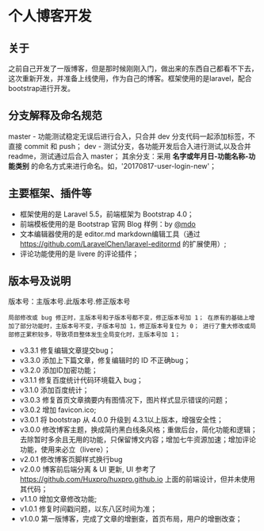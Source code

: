 # 个人博客开发

## 关于
之前自己开发了一版博客，但是那时候刚刚入门，做出来的东西自己都看不下去，这次重新开发，并准备上线使用，作为自己的博客。框架使用的是laravel，配合bootstrap进行开发。

## 分支解释及命名规范
master - 功能测试稳定无误后进行合入，只合并 dev 分支代码一起添加标签，不直接 commit 和 push；
dev - 测试分支，各功能开发后合入进行测试,以及合并 readme，测试通过后合入 master；
其余分支：采用 **名字或年月日-功能名称-功能类别** 的命名方式来进行命名。如，'20170817-user-login-new'；

## 主要框架、插件等
* 框架使用的是 Laravel 5.5，前端框架为 Bootstrap 4.0；
* 前端模板使用的是 Bootstrap 官网 Blog 样例：by <a href="https://twitter.com/mdo">@mdo</a>
* 文本编辑器使用的是 editor.md markdown编辑工具（通过 https://github.com/LaravelChen/laravel-editormd 的扩展使用）;
* 评论功能使用的是 livere 的评论插件；

## 版本号及说明
版本号：主版本号.此版本号.修正版本号

`
局部修改或 bug 修正时，主版本号和子版本号都不变，修正版本号加 1；
在原有的基础上增加了部分功能时，主版本号不变，子版本号加 1，修正版本号复位为 0；
进行了重大修改或局部修正累积较多，导致项目整体发生全局变化时，主版本号加 1；
`

* v3.3.1 修复编辑文章提交bug；
* v3.3.0 添加上下篇文章，修复编辑时的 ID 不正确bug；
* v3.2.0 添加ID加密功能；
* v3.1.1 修复百度统计代码环境载入 bug；
* v3.1.0 添加百度统计；
* v3.0.3 修复首页文章摘要内有图情况下，图片样式显示错误的问题；
* v3.0.2 增加 favicon.ico;
* v3.0.1 将 bootstrap 从 4.0.0 升级到 4.3.1以上版本，增强安全性；
* v3.0.0 修改博客主题，换成简约黑白线条风格；重做后台，简化功能和逻辑；去除暂时多余且无用的功能，只保留博文内容；增加七牛资源加速；增加评论功能，使用来必立（livere）；
* v2.0.1 修改博客页脚样式换行bug
* v2.0.0 博客前后端分离 & UI 更新, UI 参考了 https://github.com/Huxpro/huxpro.github.io 上面的前端设计，但并未使用其代码；
* v1.1.0 增加文章修改功能;
* v1.0.1 修复时间戳问题，以东八区时间为准；
* v1.0.0 第一版博客，完成了文章的增删查，首页布局，用户的增删改查；
